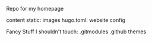 Repo for my homepage

content
static: images
hugo.toml: website config

Fancy Stuff I shouldn't touch:
.gitmodules
.github
themes
